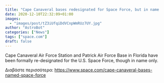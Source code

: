 ```yaml
---
title: "Cape Canaveral bases redesignated for Space Force, but in name only (for now)"
date: 2020-12-10T22:32:09+01:00
images:
  - "images/post/tZ3iUfqiDdVCnpWmRUz7UY.jpg"
author: "AstroBot"
categories: ["News"]
tags: ["space.com"]
draft: false
---
```


Cape Canaveral Air Force Station and Patrick Air Force Base in Florida have been formally re-designated for the U.S. Space Force, though in name only. 

Διαβάστε περισσότερα: https://www.space.com/cape-canaveral-bases-named-space-force

